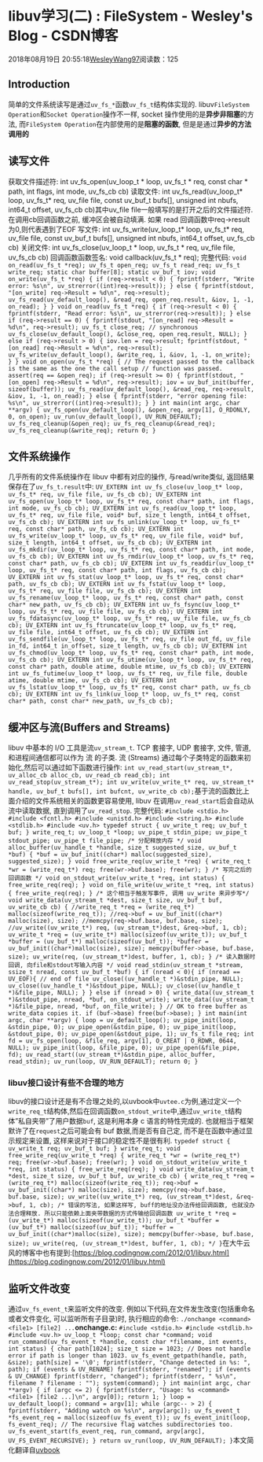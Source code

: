 
# libuv学习(二) : FileSystem - Wesley's Blog - CSDN博客


2018年08月19日 20:55:18[WesleyWang97](https://me.csdn.net/yinanmo5569)阅读数：125


## Introduction
简单的文件系统读写是通过`uv_fs_*`函数`uv_fs_t`结构体实现的.
libuv`FileSystem Operation`和`Socket Operation`操作不一样, socket 操作使用的是**异步非阻塞**的方法, 而`FileSystem Operation`在内部使用的是**阻塞的函数**, 但是是通过**异步的方法调用的**
## 读写文件
获取文件描述符:
int uv_fs_open(uv_loop_t * loop, uv_fs_t * req, const char * path, int flags, int mode, uv_fs_cb cb)
读取文件:
int uv_fs_read(uv_loop_t* loop, uv_fs_t* req, uv_file file, const uv_buf_t bufs[], unsigned int nbufs, int64_t offset, uv_fs_cb cb)其中uv_file file一般填写的是打开之后的文件描述符. 在调用cb回调函数之前, 缓冲区会被自动填满. 如果 read 回调函数中req->result为0,则代表遇到了EOF
写文件:
int uv_fs_write(uv_loop_t* loop, uv_fs_t* req, uv_file file, const uv_buf_t bufs[], unsigned int nbufs, int64_t offset, uv_fs_cb cb)
关闭文件:
int uv_fs_close(uv_loop_t * loop, uv_fs_t * req, uv_file file, uv_fs_cb cb)
回调函数函数签名:
void callback(uv_fs_t * req);
完整代码:
`void on_read(uv_fs_t *req);
uv_fs_t open_req;
uv_fs_t read_req;
uv_fs_t write_req;
static char buffer[8];
static uv_buf_t iov;
void on_write(uv_fs_t *req) {
    if (req->result < 0) {
        fprintf(stderr, "Write error: %s\n", uv_strerror((int)req->result));
    }
    else {
        fprintf(stdout, "[on_write] req->Result = %d\n", req->result);
        uv_fs_read(uv_default_loop(), &read_req, open_req.result, &iov, 1, -1, on_read);
    }
}
void on_read(uv_fs_t *req) {
    if (req->result < 0) {
        fprintf(stderr, "Read error: %s\n", uv_strerror(req->result));
    }
    else if (req->result == 0) {
        fprintf(stdout, "[on_read] req->Result = %d\n", req->result);
        uv_fs_t close_req;
        // synchronous
        uv_fs_close(uv_default_loop(), &close_req, open_req.result, NULL);
    }
    else if (req->result > 0) {
        iov.len = req->result;
        fprintf(stdout, "[on_read] req->Result = %d\n", req->result);
        uv_fs_write(uv_default_loop(), &write_req, 1, &iov, 1, -1, on_write);
    }
}
void on_open(uv_fs_t *req) {
    // The request passed to the callback is the same as the one the call setup
    // function was passed.
    assert(req == &open_req);
    if (req->result >= 0) {
        fprintf(stdout, "[on_open] req->Result = %d\n", req->result);
        iov = uv_buf_init(buffer, sizeof(buffer));
        uv_fs_read(uv_default_loop(), &read_req, req->result, &iov, 1, -1, on_read);
    }
    else {
        fprintf(stderr, "error opening file: %s\n", uv_strerror((int)req->result));
    }
}
int main(int argc, char **argv) {
    uv_fs_open(uv_default_loop(), &open_req, argv[1], O_RDONLY, 0, on_open);
    uv_run(uv_default_loop(), UV_RUN_DEFAULT);
    uv_fs_req_cleanup(&open_req);
    uv_fs_req_cleanup(&read_req);
    uv_fs_req_cleanup(&write_req);
    return 0;
}`
## 文件系统操作
几乎所有的文件系统操作在 libuv 中都有对应的操作, 与read/write类似, 返回结果保存在了`uv_fs_t.result`中:
`UV_EXTERN int uv_fs_close(uv_loop_t* loop, uv_fs_t* req, uv_file file,
    uv_fs_cb cb);
UV_EXTERN int uv_fs_open(uv_loop_t* loop, uv_fs_t* req, const char* path,
    int flags, int mode, uv_fs_cb cb);
UV_EXTERN int uv_fs_read(uv_loop_t* loop, uv_fs_t* req, uv_file file,
    void* buf, size_t length, int64_t offset, uv_fs_cb cb);
UV_EXTERN int uv_fs_unlink(uv_loop_t* loop, uv_fs_t* req, const char* path,
    uv_fs_cb cb);
UV_EXTERN int uv_fs_write(uv_loop_t* loop, uv_fs_t* req, uv_file file,
    void* buf, size_t length, int64_t offset, uv_fs_cb cb);
UV_EXTERN int uv_fs_mkdir(uv_loop_t* loop, uv_fs_t* req, const char* path,
    int mode, uv_fs_cb cb);
UV_EXTERN int uv_fs_rmdir(uv_loop_t* loop, uv_fs_t* req, const char* path,
    uv_fs_cb cb);
UV_EXTERN int uv_fs_readdir(uv_loop_t* loop, uv_fs_t* req,
    const char* path, int flags, uv_fs_cb cb);
UV_EXTERN int uv_fs_stat(uv_loop_t* loop, uv_fs_t* req, const char* path,
    uv_fs_cb cb);
UV_EXTERN int uv_fs_fstat(uv_loop_t* loop, uv_fs_t* req, uv_file file,
    uv_fs_cb cb);
UV_EXTERN int uv_fs_rename(uv_loop_t* loop, uv_fs_t* req, const char* path,
    const char* new_path, uv_fs_cb cb);
UV_EXTERN int uv_fs_fsync(uv_loop_t* loop, uv_fs_t* req, uv_file file,
    uv_fs_cb cb);
UV_EXTERN int uv_fs_fdatasync(uv_loop_t* loop, uv_fs_t* req, uv_file file,
    uv_fs_cb cb);
UV_EXTERN int uv_fs_ftruncate(uv_loop_t* loop, uv_fs_t* req, uv_file file,
    int64_t offset, uv_fs_cb cb);
UV_EXTERN int uv_fs_sendfile(uv_loop_t* loop, uv_fs_t* req, uv_file out_fd,
    uv_file in_fd, int64_t in_offset, size_t length, uv_fs_cb cb);
UV_EXTERN int uv_fs_chmod(uv_loop_t* loop, uv_fs_t* req, const char* path,
    int mode, uv_fs_cb cb);
UV_EXTERN int uv_fs_utime(uv_loop_t* loop, uv_fs_t* req, const char* path,
    double atime, double mtime, uv_fs_cb cb);
UV_EXTERN int uv_fs_futime(uv_loop_t* loop, uv_fs_t* req, uv_file file,
    double atime, double mtime, uv_fs_cb cb);
UV_EXTERN int uv_fs_lstat(uv_loop_t* loop, uv_fs_t* req, const char* path,
    uv_fs_cb cb);
UV_EXTERN int uv_fs_link(uv_loop_t* loop, uv_fs_t* req, const char* path,
    const char* new_path, uv_fs_cb cb);`
## 缓冲区与流(Buffers and Streams)
libuv 中基本的 I/O 工具是流`uv_stream_t`. TCP 套接字, UDP 套接字, 文件, 管道, 和进程间通信都可以作为 流 的子类.
流 (Streams) 通过每个子类特定的函数来初始化,然后可以通过如下函数进行操作:
`int uv_read_start(uv_stream_t*, uv_alloc_cb alloc_cb, uv_read_cb read_cb);
int uv_read_stop(uv_stream_t*);
int uv_write(uv_write_t* req, uv_stream_t* handle, uv_buf_t bufs[], int bufcnt, uv_write_cb cb);`基于流的函数比上面介绍的文件系统相关的函数更容易使用, libuv 在调用`uv_read_start`后会自动从流中读取数据, 直到调用了`uv_read_stop`.
完整代码:
`#include <stdio.h>
#include <fcntl.h>
#include <unistd.h>
#include <string.h>
#include <stdlib.h>
#include <uv.h>
typedef struct {
    uv_write_t req;
    uv_buf_t buf;
} write_req_t;
uv_loop_t *loop;
uv_pipe_t stdin_pipe;
uv_pipe_t stdout_pipe;
uv_pipe_t file_pipe;
/* 分配释放内存 */
void alloc_buffer(uv_handle_t *handle, size_t suggested_size, uv_buf_t *buf) {
    *buf = uv_buf_init((char*) malloc(suggested_size), suggested_size);
}
void free_write_req(uv_write_t *req) {
    write_req_t *wr = (write_req_t*) req;
    free(wr->buf.base);
    free(wr);
}
/* 写完之后的回调函数 */
void on_stdout_write(uv_write_t *req, int status) {
    free_write_req(req);
}
void on_file_write(uv_write_t *req, int status) {
    free_write_req(req);
}
/* 这个相当于触发写事件, 调用 uv_write 来异步写*/
void write_data(uv_stream_t *dest, size_t size, uv_buf_t buf, uv_write_cb cb) {
    //write_req_t *req = (write_req_t*) malloc(sizeof(write_req_t));
    //req->buf = uv_buf_init((char*) malloc(size), size);
    //memcpy(req->buf.base, buf.base, size);
    //uv_write((uv_write_t*) req, (uv_stream_t*)dest, &req->buf, 1, cb);
    uv_write_t *req = (uv_write_t*) malloc(sizeof(uv_write_t));
    uv_buf_t *buffer = (uv_buf_t*) malloc(sizeof(uv_buf_t));
    *buffer = uv_buf_init((char*)malloc(size), size);
    memcpy(buffer->base, buf.base, size);
    uv_write(req, (uv_stream_t*)dest, buffer, 1, cb);
}
/* 读入数据时回调, 向file和stdout写输入内容 */
void read_stdin(uv_stream_t *stream, ssize_t nread, const uv_buf_t *buf) {
    if (nread < 0){
        if (nread == UV_EOF){
            // end of file
            uv_close((uv_handle_t *)&stdin_pipe, NULL);
            uv_close((uv_handle_t *)&stdout_pipe, NULL);
            uv_close((uv_handle_t *)&file_pipe, NULL);
        }
    } else if (nread > 0) {
        write_data((uv_stream_t *)&stdout_pipe, nread, *buf, on_stdout_write);
        write_data((uv_stream_t *)&file_pipe, nread, *buf, on_file_write);
    }
    // OK to free buffer as write_data copies it.
    if (buf->base)
        free(buf->base);
}
int main(int argc, char **argv) {
    loop = uv_default_loop();
    uv_pipe_init(loop, &stdin_pipe, 0);
    uv_pipe_open(&stdin_pipe, 0);
    uv_pipe_init(loop, &stdout_pipe, 0);
    uv_pipe_open(&stdout_pipe, 1);
    uv_fs_t file_req;
    int fd = uv_fs_open(loop, &file_req, argv[1], O_CREAT | O_RDWR, 0644, NULL);
    uv_pipe_init(loop, &file_pipe, 0);
    uv_pipe_open(&file_pipe, fd);
    uv_read_start((uv_stream_t*)&stdin_pipe, alloc_buffer, read_stdin);
    uv_run(loop, UV_RUN_DEFAULT);
    return 0;
}`
### libuv接口设计有些不合理的地方
libuv的接口设计还是有不合理之处的,以uvbook中`uvtee.c`为例,通过定义一个`write_req_t`结构体,然后在回调函数`on_stdout_write`中,通过`uv_write_t`结构体”私自夹带”了用户数据`buf`, 这是利用本身 c 语言的特性完成的. 也就相当于框架默许了在`request`之后可能会有 buf 数据,而是否有自己定, 而不是在函数中通过显示规定来设置, 这样来说对于接口的稳定性不是很有利.
`typedef struct {
    uv_write_t req;
    uv_buf_t buf;
} write_req_t;
void free_write_req(uv_write_t *req) {
    write_req_t *wr = (write_req_t*) req;
    free(wr->buf.base);
    free(wr);
}
void on_stdout_write(uv_write_t *req, int status) {
    free_write_req(req);
}
void write_data(uv_stream_t *dest, size_t size, uv_buf_t buf, uv_write_cb cb) {
    write_req_t *req = (write_req_t*) malloc(sizeof(write_req_t));
    req->buf = uv_buf_init((char*) malloc(size), size);
    memcpy(req->buf.base, buf.base, size);
    uv_write((uv_write_t*) req, (uv_stream_t*)dest, &req->buf, 1, cb);
    /*
    错误的写法, 如果这样写, buff的地址没办法传给回调函数, 也就没办法合理释放. 所以只能依赖上面夹带数据的方式传输给回调函数
    uv_write_t *req = (uv_write_t*) malloc(sizeof(uv_write_t));
    uv_buf_t *buffer = (uv_buf_t*) malloc(sizeof(uv_buf_t));
    *buffer = uv_buf_init((char*)malloc(size), size);
    memcpy(buffer->base, buf.base, size);
    uv_write(req, (uv_stream_t*)dest, buffer, 1, cb);
    */
}`在大牛云风的博客中也有提到:[https://blog.codingnow.com/2012/01/libuv.html](https://blog.codingnow.com/2012/01/libuv.html)
## 监听文件改变
通过`uv_fs_event_t`来监听文件的改变.
例如以下代码,在文件发生改变(包括重命名或者文件变化, 可以监听所有子目录)时, 执行相应的命令:
`./onchange <command> <file1> [file2] ...`**onchange.c:**
`#include <stdio.h>
#include <stdlib.h>
#include <uv.h>
uv_loop_t *loop;
const char *command;
void run_command(uv_fs_event_t *handle, const char *filename, int events, int status) {
    char path[1024];
    size_t size = 1023;
    // Does not handle error if path is longer than 1023.
    uv_fs_event_getpath(handle, path, &size);
    path[size] = '\0';
    fprintf(stderr, "Change detected in %s: ", path);
    if (events & UV_RENAME)
        fprintf(stderr, "renamed");
    if (events & UV_CHANGE)
        fprintf(stderr, "changed");
    fprintf(stderr, " %s\n", filename ? filename : "");
    system(command);
}
int main(int argc, char **argv) {
    if (argc <= 2) {
        fprintf(stderr, "Usage: %s <command> <file1> [file2 ...]\n", argv[0]);
        return 1;
    }
    loop = uv_default_loop();
    command = argv[1];
    while (argc-- > 2) {
        fprintf(stderr, "Adding watch on %s\n", argv[argc]);
        uv_fs_event_t *fs_event_req = malloc(sizeof(uv_fs_event_t));
        uv_fs_event_init(loop, fs_event_req);
        // The recursive flag watches subdirectories too.
        uv_fs_event_start(fs_event_req, run_command, argv[argc], UV_FS_EVENT_RECURSIVE);
    }
    return uv_run(loop, UV_RUN_DEFAULT);
}`本文简化翻译自[uvbook](https://github.com/nikhilm/uvbook)

